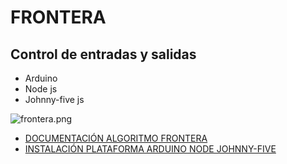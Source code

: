 # FRONTERA 
## Control de entradas y salidas 
* Arduino
* Node js 
* Johnny-five js 

![frontera.png](https://bitbucket.org/repo/A49zzK/images/212256304-frontera.png)

* [DOCUMENTACIÓN ALGORITMO FRONTERA](https://docs.google.com/document/d/11xUH2mkIojCFov3Q_OHJZOZP797TwVRLCjrThoBt8iM/edit?usp=sharing)
* [INSTALACIÓN PLATAFORMA ARDUINO NODE JOHNNY-FIVE](https://drive.google.com/open?id=1VEu1YmDyfVICGIKUv5Vdv-BBJzbzGYS1U47Y_tpFZIA)